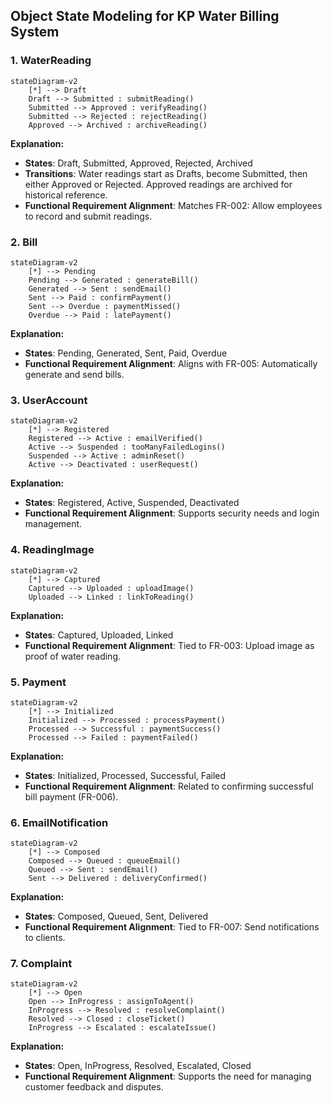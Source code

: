 ## Object State Modeling for KP Water Billing System

### 1. **WaterReading**
```mermaid
stateDiagram-v2
    [*] --> Draft
    Draft --> Submitted : submitReading()
    Submitted --> Approved : verifyReading()
    Submitted --> Rejected : rejectReading()
    Approved --> Archived : archiveReading()
```

**Explanation:**
- **States**: Draft, Submitted, Approved, Rejected, Archived
- **Transitions**: Water readings start as Drafts, become Submitted, then either Approved or Rejected. Approved readings are archived for historical reference.
- **Functional Requirement Alignment**: Matches FR-002: Allow employees to record and submit readings.


### 2. **Bill**
```mermaid
stateDiagram-v2
    [*] --> Pending
    Pending --> Generated : generateBill()
    Generated --> Sent : sendEmail()
    Sent --> Paid : confirmPayment()
    Sent --> Overdue : paymentMissed()
    Overdue --> Paid : latePayment()
```

**Explanation:**
- **States**: Pending, Generated, Sent, Paid, Overdue
- **Functional Requirement Alignment**: Aligns with FR-005: Automatically generate and send bills.


### 3. **UserAccount**
```mermaid
stateDiagram-v2
    [*] --> Registered
    Registered --> Active : emailVerified()
    Active --> Suspended : tooManyFailedLogins()
    Suspended --> Active : adminReset()
    Active --> Deactivated : userRequest()
```

**Explanation:**
- **States**: Registered, Active, Suspended, Deactivated
- **Functional Requirement Alignment**: Supports security needs and login management.


### 4. **ReadingImage**
```mermaid
stateDiagram-v2
    [*] --> Captured
    Captured --> Uploaded : uploadImage()
    Uploaded --> Linked : linkToReading()
```

**Explanation:**
- **States**: Captured, Uploaded, Linked
- **Functional Requirement Alignment**: Tied to FR-003: Upload image as proof of water reading.


### 5. **Payment**
```mermaid
stateDiagram-v2
    [*] --> Initialized
    Initialized --> Processed : processPayment()
    Processed --> Successful : paymentSuccess()
    Processed --> Failed : paymentFailed()
```

**Explanation:**
- **States**: Initialized, Processed, Successful, Failed
- **Functional Requirement Alignment**: Related to confirming successful bill payment (FR-006).



### 6. **EmailNotification**
```mermaid
stateDiagram-v2
    [*] --> Composed
    Composed --> Queued : queueEmail()
    Queued --> Sent : sendEmail()
    Sent --> Delivered : deliveryConfirmed()
```

**Explanation:**
- **States**: Composed, Queued, Sent, Delivered
- **Functional Requirement Alignment**: Tied to FR-007: Send notifications to clients.



### 7. **Complaint**
```mermaid
stateDiagram-v2
    [*] --> Open
    Open --> InProgress : assignToAgent()
    InProgress --> Resolved : resolveComplaint()
    Resolved --> Closed : closeTicket()
    InProgress --> Escalated : escalateIssue()
```

**Explanation:**
- **States**: Open, InProgress, Resolved, Escalated, Closed
- **Functional Requirement Alignment**: Supports the need for managing customer feedback and disputes.
